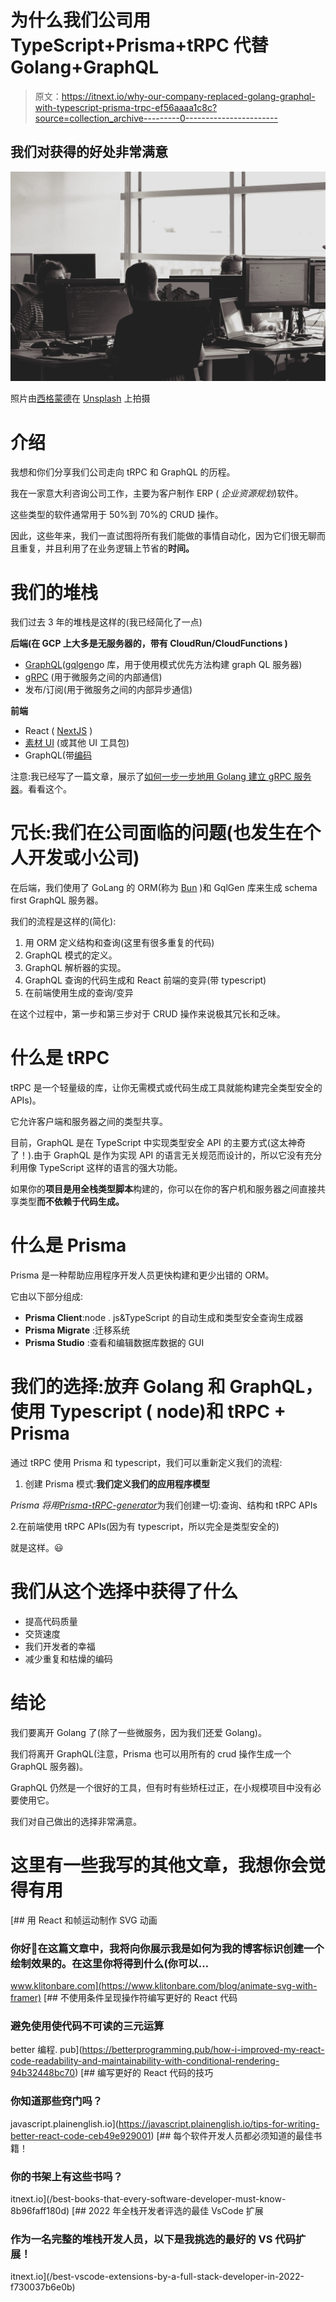 # 为什么我们公司用 TypeScript+Prisma+tRPC 代替 Golang+GraphQL

> 原文：<https://itnext.io/why-our-company-replaced-golang-graphql-with-typescript-prisma-trpc-ef56aaaa1c8c?source=collection_archive---------0----------------------->

## 我们对获得的好处非常满意

![](img/49a2619dfd24456fd861ea4c1a192631.png)

照片由[西格蒙德](https://unsplash.com/@sigmund?utm_source=medium&utm_medium=referral)在 [Unsplash](https://unsplash.com?utm_source=medium&utm_medium=referral) 上拍摄

# 介绍

我想和你们分享我们公司走向 tRPC 和 GraphQL 的历程。

我在一家意大利咨询公司工作，主要为客户制作 ERP ( *企业资源规划*)软件。

这些类型的软件通常用于 50%到 70%的 CRUD 操作。

因此，这些年来，我们一直试图将所有我们能做的事情自动化，因为它们很无聊而且重复，并且利用了在业务逻辑上节省的**时间。**

# 我们的堆栈

我们过去 3 年的堆栈是这样的(我已经简化了一点)

**后端(在 GCP 上大多是无服务器的，带有 CloudRun/CloudFunctions )**

*   [GraphQL](https://graphql.org/)([gqlgen](https://github.com/99designs/gqlgen)go 库，用于使用模式优先方法构建 graph QL 服务器)
*   [gRPC](https://grpc.io/) (用于微服务之间的内部通信)
*   发布/订阅(用于微服务之间的内部异步通信)

**前端**

*   React ( [NextJS](https://nextjs.org/) )
*   [素材 UI](https://mui.com/material-ui/getting-started/overview/) (或其他 UI 工具包)
*   GraphQL(带[编码](https://www.the-guild.dev/graphql/codegen)

注意:我已经写了一篇文章，展示了[如何一步一步地用 Golang 建立 gRPC 服务器](/build-grpc-server-with-golang-go-step-by-step-b3f5abcf9e0e)。看看这个。

# 冗长:我们在公司面临的问题(也发生在个人开发或小公司)

在后端，我们使用了 GoLang 的 ORM(称为 [Bun](https://bun.uptrace.dev/) )和 GqlGen 库来生成 schema first GraphQL 服务器。

我们的流程是这样的(简化):

1.  用 ORM 定义结构和查询(这里有很多重复的代码)
2.  GraphQL 模式的定义。
3.  GraphQL 解析器的实现。
4.  GraphQL 查询的代码生成和 React 前端的变异(带 typescript)
5.  在前端使用生成的查询/变异

在这个过程中，第一步和第三步对于 CRUD 操作来说极其冗长和乏味。

# 什么是 tRPC

tRPC 是一个轻量级的库，让你无需模式或代码生成工具就能构建完全类型安全的 APIs)。

它允许客户端和服务器之间的类型共享。

目前，GraphQL 是在 TypeScript 中实现类型安全 API 的主要方式(这太神奇了！).由于 GraphQL 是作为实现 API 的语言无关规范而设计的，所以它没有充分利用像 TypeScript 这样的语言的强大功能。

如果你的**项目是用全栈类型脚本**构建的，你可以在你的客户机和服务器之间直接共享类型**而不依赖于代码生成。**

# 什么是 Prisma

Prisma 是一种帮助应用程序开发人员更快构建和更少出错的 ORM。

它由以下部分组成:

*   **Prisma Client**:node . js&TypeScript 的自动生成和类型安全查询生成器
*   **Prisma Migrate** :迁移系统
*   **Prisma Studio** :查看和编辑数据库数据的 GUI

# 我们的选择:放弃 Golang 和 GraphQL，使用 Typescript ( node)和 tRPC + Prisma

通过 tRPC 使用 Prisma 和 typescript，我们可以重新定义我们的流程:

1.  创建 Prisma 模式:**我们定义我们的应用程序模型**

*Prisma 将用*[*Prisma-tRPC-generator*](https://github.com/omar-dulaimi/prisma-trpc-generator)为我们创建一切:查询、结构和 tRPC APIs

2.在前端使用 tRPC APIs(因为有 typescript，所以完全是类型安全的)

就是这样。😃

# 我们从这个选择中获得了什么

*   提高代码质量
*   交货速度
*   我们开发者的幸福
*   减少重复和枯燥的编码

# 结论

我们要离开 Golang 了(除了一些微服务，因为我们还爱 Golang)。

我们将离开 GraphQL(注意，Prisma 也可以用所有的 crud 操作生成一个 GraphQL 服务器)。

GraphQL 仍然是一个很好的工具，但有时有些矫枉过正，在小规模项目中没有必要使用它。

我们对自己做出的选择非常满意。

# 这里有一些我写的其他文章，我想你会觉得有用

[](https://www.klitonbare.com/blog/animate-svg-with-framer) [## 用 React 和帧运动制作 SVG 动画

### 你好👋在这篇文章中，我将向你展示我是如何为我的博客标识创建一个绘制效果的。在这里你将得到什么(你可以…

www.klitonbare.com](https://www.klitonbare.com/blog/animate-svg-with-framer) [](https://betterprogramming.pub/how-i-improved-my-react-code-readability-and-maintainability-with-conditional-rendering-94b32448bc70) [## 不使用条件呈现操作符编写更好的 React 代码

### 避免使用使代码不可读的三元运算

better 编程. pub](https://betterprogramming.pub/how-i-improved-my-react-code-readability-and-maintainability-with-conditional-rendering-94b32448bc70) [](https://javascript.plainenglish.io/tips-for-writing-better-react-code-ceb49e929001) [## 编写更好的 React 代码的技巧

### 你知道那些窍门吗？

javascript.plainenglish.io](https://javascript.plainenglish.io/tips-for-writing-better-react-code-ceb49e929001) [](/best-books-that-every-software-developer-must-know-8b96faff180d) [## 每个软件开发人员都必须知道的最佳书籍！

### 你的书架上有这些书吗？

itnext.io](/best-books-that-every-software-developer-must-know-8b96faff180d) [](/best-vscode-extensions-by-a-full-stack-developer-in-2022-f730037b6e0b) [## 2022 年全栈开发者评选的最佳 VsCode 扩展

### 作为一名完整的堆栈开发人员，以下是我挑选的最好的 VS 代码扩展！

itnext.io](/best-vscode-extensions-by-a-full-stack-developer-in-2022-f730037b6e0b)